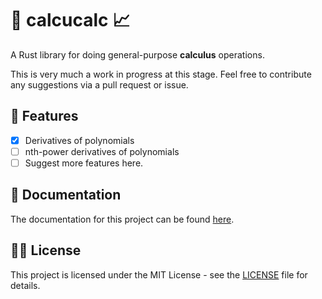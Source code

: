 # 🔢 calcucalc 📈

A Rust library for doing general-purpose **calculus** operations. 

This is very much a work in progress at this stage. Feel free to contribute any suggestions via a pull request or issue.  

## 🌠 Features
- [x] Derivatives of polynomials
- [ ] nth-power derivatives of polynomials
- [ ] Suggest more features here. 

## 📄 Documentation

The documentation for this project can be found [here](https://docs.rs/calcucalc/latest/calcucalc/index.html).

## ⛓️‍💥 License

This project is licensed under the MIT License - see the [LICENSE](./LICENSE) file for details.

